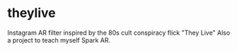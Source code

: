 # theylive
Instagram AR filter inspired by the 80s cult conspiracy flick "They Live"
Also a project to teach myself Spark AR.
